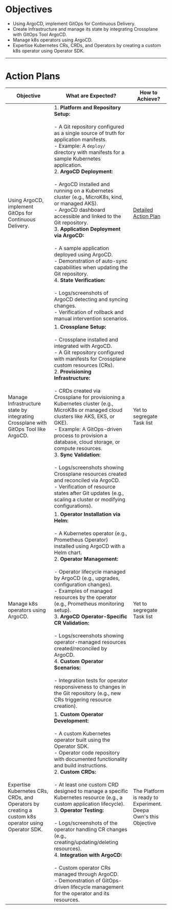 
# Objectives

- Using ArgoCD, implement GitOps for Continuous Delivery.
- Create Infrastructure and manage its state by integrating Crossplane with GitOps Tool  ArgoCD.
- Manage k8s operators using ArgoCD.
- Expertise Kubernetes CRs, CRDs, and Operators by creating a custom k8s operator using Operator SDK.

---
# Action Plans

| Objective                                                                                           | What are Expected?                                                                                                                                                                                                                                                                                                                                                                                                                                                                                                                                                                                                                                                                                                                                                                                                                 | How to Achieve?                                                    |
| --------------------------------------------------------------------------------------------------- | ---------------------------------------------------------------------------------------------------------------------------------------------------------------------------------------------------------------------------------------------------------------------------------------------------------------------------------------------------------------------------------------------------------------------------------------------------------------------------------------------------------------------------------------------------------------------------------------------------------------------------------------------------------------------------------------------------------------------------------------------------------------------------------------------------------------------------------- | ------------------------------------------------------------------ |
| Using ArgoCD, implement GitOps for Continuous Delivery.                                             | 1. **Platform and Repository Setup:**<br>    <br>    - A Git repository configured as a single source of truth for application manifests.<br>    - Example: A `deploy/` directory with manifests for a sample Kubernetes application.<br>2. **ArgoCD Deployment:**<br>    <br>    - ArgoCD installed and running on a Kubernetes cluster (e.g., MicroK8s, kind, or managed AKS).<br>    - ArgoCD dashboard accessible and linked to the Git repository.<br>3. **Application Deployment via ArgoCD:**<br>    <br>    - A sample application deployed using ArgoCD.<br>    - Demonstration of auto-sync capabilities when updating the Git repository.<br>4. **State Verification:**<br>    <br>    - Logs/screenshots of ArgoCD detecting and syncing changes.<br>    - Verification of rollback and manual intervention scenarios. | [Detailed Action Plan](Detailed-Action-Items-tabular.md)           |
| Manage Infrastructure state by integrating Crossplane with GitOps Tool like ArgoCD.                 | 1. **Crossplane Setup:**<br>    <br>    - Crossplane installed and integrated with ArgoCD.<br>    - A Git repository configured with manifests for Crossplane custom resources (CRs).<br>2. **Provisioning Infrastructure:**<br>    <br>    - CRDs created via Crossplane for provisioning a Kubernetes cluster (e.g., MicroK8s or managed cloud clusters like AKS, EKS, or GKE).<br>    - Example: A GitOps-driven process to provision a database, cloud storage, or compute resources.<br>3. **Sync Validation:**<br>    <br>    - Logs/screenshots showing Crossplane resources created and reconciled via ArgoCD.<br>    - Verification of resource states after Git updates (e.g., scaling a cluster or modifying configurations).                                                                                           | Yet to segregate Task list                                         |
| Manage k8s operators using ArgoCD.                                                                  | 1. **Operator Installation via Helm:**<br>    <br>    - A Kubernetes operator (e.g., Prometheus Operator) installed using ArgoCD with a Helm chart.<br>2. **Operator Management:**<br>    <br>    - Operator lifecycle managed by ArgoCD (e.g., upgrades, configuration changes).<br>    - Examples of managed resources by the operator (e.g., Prometheus monitoring setup).<br>3. **ArgoCD Operator-Specific CR Validation:**<br>    <br>    - Logs/screenshots showing operator-managed resources created/reconciled by ArgoCD.<br>4. **Custom Operator Scenarios:**<br>    <br>    - Integration tests for operator responsiveness to changes in the Git repository (e.g., new CRs triggering resource creation).                                                                                                              | Yet to segregate Task list                                         |
| Expertise Kubernetes CRs, CRDs, and Operators by creating a custom k8s operator using Operator SDK. | 1. **Custom Operator Development:**<br>    <br>    - A custom Kubernetes operator built using the Operator SDK.<br>    - Operator code repository with documented functionality and build instructions.<br>2. **Custom CRDs:**<br>    <br>    - At least one custom CRD designed to manage a specific Kubernetes resource (e.g., a custom application lifecycle).<br>3. **Operator Testing:**<br>    <br>    - Logs/screenshots of the operator handling CR changes (e.g., creating/updating/deleting resources).<br>4. **Integration with ArgoCD:**<br>    <br>    - Custom operator CRs managed through ArgoCD.<br>    - Demonstration of GitOps-driven lifecycle management for the operator and its resources.                                                                                                                 | The Platform is ready to Experiment.<br>Deepa Own's this Objective |


